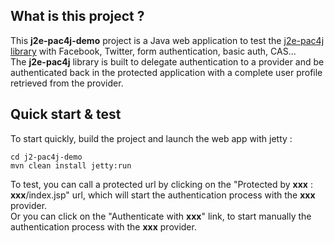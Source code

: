 ## What is this project ?

This **j2e-pac4j-demo** project is a Java web application to test the [j2e-pac4j library](https://github.com/pac4j/j2e-pac4j) with Facebook, Twitter, form authentication, basic auth, CAS...  
The **j2e-pac4j** library is built to delegate authentication to a provider and be authenticated back in the protected application with a complete user profile retrieved from the provider.

## Quick start & test

To start quickly, build the project and launch the web app with jetty :

    cd j2-pac4j-demo
    mvn clean install jetty:run

To test, you can call a protected url by clicking on the "Protected by **xxx** : **xxx**/index.jsp" url, which will start the authentication process with the **xxx** provider.  
Or you can click on the "Authenticate with **xxx**" link, to start manually the authentication process with the **xxx** provider.
